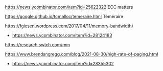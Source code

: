 https://news.ycombinator.com/item?id=25622322 ECC matters

https://google.github.io/tcmalloc/temeraire.html Téméraire

https://fgiesen.wordpress.com/2017/04/11/memory-bandwidth/
* https://news.ycombinator.com/item?id=28124183

https://research.swtch.com/mm


https://www.brendangregg.com/blog/2021-08-30/high-rate-of-paging.html
* https://news.ycombinator.com/item?id=28355302